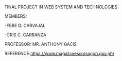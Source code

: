 FINAL PROJECT IN WEB SYSTEM AND TECHNOLOGIES


MEMBERS:

-FEBE D. CARVAJAL

-CRIS C. CARRANZA

PROFESSOR: MR. ANTHONY GACIS

REFERENCE:https://www.magallanessorsogon.gov.ph/
